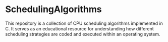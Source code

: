 # SchedulingAlgorithms
This repository is a collection of CPU scheduling algorithms implemented in C. It serves as an educational resource for understanding how different scheduling strategies are coded and executed within an operating system.
